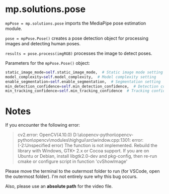 # mp.solutions.pose

`mpPose = mp.solutions.pose` imports the MediaPipe pose estimation module.

`pose = mpPose.Pose()` creates a pose detection object for processing images and detecting human poses.

`results = pose.process(imgRGB)` processes the image to detect poses.

Parameters for the `mpPose.Pose()` object:

```python
static_image_mode=self.static_image_mode,  # Static image mode setting
model_complexity=self.model_complexity,  # Model complexity setting
enable_segmentation=self.enable_segmentation,  # Segmentation setting
min_detection_confidence=self.min_detection_confidence,  # Detection confidence threshold
min_tracking_confidence=self.min_tracking_confidence  # Tracking confidence threshold
```

# Notes

If you encounter the following error:

> cv2.error: OpenCV(4.10.0) D:\a\opencv-python\opencv-python\opencv\modules\highgui\src\window.cpp:1301: error: (-2:Unspecified error) The function is not implemented. Rebuild the library with Windows, GTK+ 2.x or Cocoa support. If you are on Ubuntu or Debian, install libgtk2.0-dev and pkg-config, then re-run cmake or configure script in function 'cvShowImage'

Please move the terminal to the outermost folder to run (for VSCode, open the outermost folder). I'm not entirely sure why this bug occurs.

Also, please use an **absolute path** for the video file.